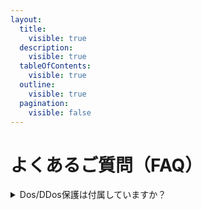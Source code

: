 ```yaml
---
layout:
  title:
    visible: true
  description:
    visible: true
  tableOfContents:
    visible: true
  outline:
    visible: true
  pagination:
    visible: false
---
```


# よくあるご質問（FAQ）

<details>

<summary>Dos/DDos保護は付属していますか？</summary>

はい、標準ですべてのプランに付属しております。\
また、160Gbps+のプロテクションを搭載しております。

</details>
